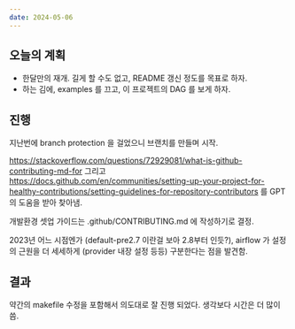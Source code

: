 ```yaml
---
date: 2024-05-06
---
```


## 오늘의 계획

- 한달만의 재개. 길게 할 수도 없고, README 갱신 정도를 목표로 하자.
- 하는 김에, examples 를 끄고, 이 프로젝트의 DAG 를 보게 하자.

## 진행

지난번에 branch protection 을 걸었으니 브랜치를 만들며 시작.

https://stackoverflow.com/questions/72929081/what-is-github-contributing-md-for
그리고
https://docs.github.com/en/communities/setting-up-your-project-for-healthy-contributions/setting-guidelines-for-repository-contributors 를 GPT의 도움을 받아 찾아냄.

개발환경 셋업 가이드는 .github/CONTRIBUTING.md 에 작성하기로 결정.

2023년 어느 시점엔가 (default-pre2.7 이란걸 보아 2.8부터 인듯?), airflow 가 설정의 근원을 더 세세하게 (provider 내장 설정 등등) 구분한다는 점을 발견함.

## 결과

약간의 makefile 수정을 포함해서 의도대로 잘 진행 되었다.
생각보다 시간은 더 많이 씀.